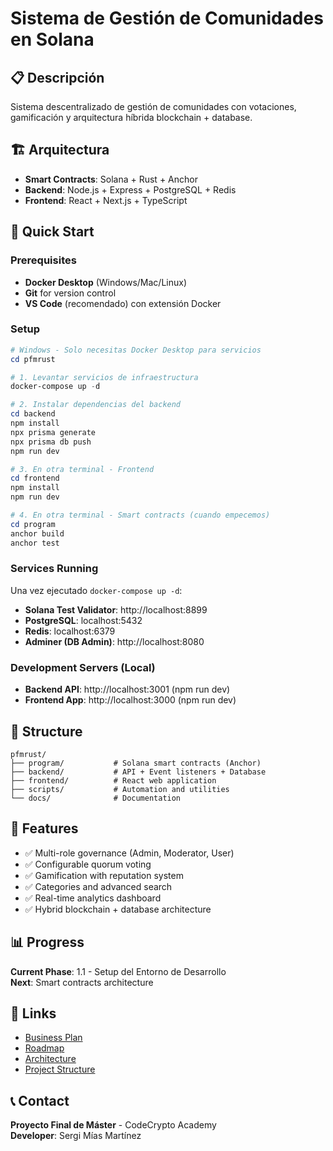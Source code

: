 # Sistema de Gestión de Comunidades en Solana

## 📋 Descripción
Sistema descentralizado de gestión de comunidades con votaciones, gamificación y arquitectura híbrida blockchain + database.

## 🏗️ Arquitectura
- **Smart Contracts**: Solana + Rust + Anchor
- **Backend**: Node.js + Express + PostgreSQL + Redis  
- **Frontend**: React + Next.js + TypeScript

## 🚀 Quick Start

### Prerequisites
- **Docker Desktop** (Windows/Mac/Linux)
- **Git** for version control
- **VS Code** (recomendado) con extensión Docker

### Setup
```powershell
# Windows - Solo necesitas Docker Desktop para servicios
cd pfmrust

# 1. Levantar servicios de infraestructura
docker-compose up -d

# 2. Instalar dependencias del backend
cd backend
npm install
npx prisma generate
npx prisma db push
npm run dev

# 3. En otra terminal - Frontend
cd frontend
npm install
npm run dev

# 4. En otra terminal - Smart contracts (cuando empecemos)
cd program
anchor build
anchor test
```

### Services Running
Una vez ejecutado `docker-compose up -d`:
- **Solana Test Validator**: http://localhost:8899
- **PostgreSQL**: localhost:5432
- **Redis**: localhost:6379
- **Adminer (DB Admin)**: http://localhost:8080

### Development Servers (Local)
- **Backend API**: http://localhost:3001 (npm run dev)
- **Frontend App**: http://localhost:3000 (npm run dev)

## 📁 Structure
```
pfmrust/
├── program/           # Solana smart contracts (Anchor)
├── backend/           # API + Event listeners + Database  
├── frontend/          # React web application
├── scripts/           # Automation and utilities
└── docs/              # Documentation
```

## 🎯 Features
- ✅ Multi-role governance (Admin, Moderator, User)
- ✅ Configurable quorum voting
- ✅ Gamification with reputation system
- ✅ Categories and advanced search
- ✅ Real-time analytics dashboard
- ✅ Hybrid blockchain + database architecture

## 📊 Progress
**Current Phase**: 1.1 - Setup del Entorno de Desarrollo  
**Next**: Smart contracts architecture

## 🔗 Links
- [Business Plan](./business.md)
- [Roadmap](./roadmap.md) 
- [Architecture](./database-architecture.md)
- [Project Structure](./project-structure.md)

## 📞 Contact
**Proyecto Final de Máster** - CodeCrypto Academy  
**Developer**: Sergi Mías Martínez
